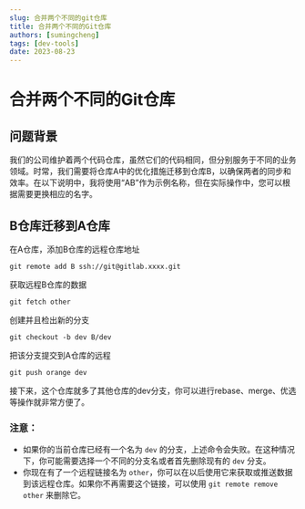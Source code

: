 ```yaml
---
slug: 合并两个不同的git仓库
title: 合并两个不同的Git仓库
authors: [sumingcheng]
tags: [dev-tools]
date: 2023-08-23
---
```


# 合并两个不同的Git仓库



 

## 问题背景  

我们的公司维护着两个代码仓库，虽然它们的代码相同，但分别服务于不同的业务领域。时常，我们需要将仓库A中的优化措施迁移到仓库B，以确保两者的同步和效率。在以下说明中，我将使用“AB”作为示例名称，但在实际操作中，您可以根据需要更换相应的名字。

## B仓库迁移到A仓库  

在A仓库，添加B仓库的远程仓库地址

```
git remote add B ssh://git@gitlab.xxxx.git
```

获取远程B仓库的数据

```
git fetch other
```

创建并且检出新的分支

```
git checkout -b dev B/dev
```

把该分支提交到A仓库的远程

```
git push orange dev
```

接下来，这个仓库就多了其他仓库的dev分支，你可以进行rebase、merge、优选等操作就非常方便了。

### 注意：  

* 如果你的当前仓库已经有一个名为 `dev` 的分支，上述命令会失败。在这种情况下，你可能需要选择一个不同的分支名或者首先删除现有的 `dev` 分支。
* 你现在有了一个远程链接名为 `other`，你可以在以后使用它来获取或推送数据到该远程仓库。如果你不再需要这个链接，可以使用 `git remote remove other` 来删除它。